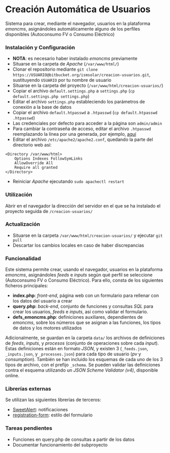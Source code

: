 # Creación Automática de Usuarios
Sistema para crear, mediante el navegador, usuarios en la plataforma *emoncms*, asignándoles automáticamente alguno de los perfiles disponibles (Autoconsumo FV o Consumo Eléctrico)

### Instalación y Configuración
* **NOTA**: es necesario haber instalado *emoncms* previamente
* Situarse en la carpeta de *Apache* (`/var/www/html/`)
* Clonar el repositorio mediante `git clone https://USUARIO@bitbucket.org/ismsolar/creacion-usuarios.git`, sustituyendo `USUARIO` por tu nombre de usuario
* Situarse en la carpeta del proyecto (`/var/www/html/creacion-usuarios/`)
* Copiar el archivo `default.settings.php` a `settings.php` (`cp default.settings.php settings.php`)
* Editar el archivo `settings.php` estableciendo los parámetros de conexión a la base de datos
* Copiar el archivo `default.htpasswd` a `.htpasswd` (`cp default.htpasswd .htpasswd`)
* Las credenciales por defecto para acceder a la página son `admin/admin`
* Para cambiar la contraseña de acceso, editar el archivo `.htpasswd` reemplazando la línea por una generada, por ejemplo, [aquí](http://www.htaccesstools.com/htpasswd-generator/)
* Editar el archivo `/etc/apache2/apache2.conf`, quedando la parte del directorio web así:

~~~~
<Directory /var/www/html>
    Options Indexes FollowSymLinks
    AllowOverride All
    Require all granted
</Directory>
~~~~

* Reiniciar *Apache* ejecutando `sudo apachectl restart`

### Utilización
Abrir en el navegador la dirección del servidor en el que se ha instalado el proyecto seguida de `/creacion-usuarios/`

### Actualización
* Situarse en la carpeta `/var/www/html/creacion-usuarios/` y ejecutar `git pull`
* Descartar los cambios locales en caso de haber discrepancias

### Funcionalidad
Este sistema permite crear, usando el navegador, usuarios en la plataforma *emoncms*, asignándoles *feeds* e *inputs* según qué perfil se seleccione (Autoconsumo FV o Consumo Eléctrico).
Para ello, consta de los siguientes ficheros principales:

* **index.php**: *front-end*, página web con un formulario para rellenar con los datos del usuario a crear
* **query.php**: *back-end*, conjunto de funciones y consultas *SQL* para crear los usuarios, *feeds* e *inputs*, así como validar el formulario.
* **defs_emoncms.php**: definiciones auxiliares, dependientes de *emoncms*, sobre los números que se asignan a las funciones, los tipos de datos y los motores utilizados

Adicionalmente, se guardan en la carpeta `data/` los archivos de definiciones de *feeds*, *inputs*, y *procesos* (conjunto de operaciones sobre cada *input*).
Estas definiciones están en formato *JSON*, y existen 3 (`_feeds.json`, `_inputs.json`, y `_processes.json`) para cada tipo de usuario (*pv* y *consumption*).
También se han incluido los esquemas de cada uno de los 3 tipos de archivo, con el prefijo `_schema`.
Se pueden validar las definiciones contra el esquema utilizando un *JSON Scheme Validator (v4)*, disponible online.

### Librerías externas
Se utilizan las siguientes librerías de terceros:

* [SweetAlert](http://t4t5.github.io/sweetalert/): notificaciones
* [registration-form](http://www.cssflow.com/snippets/registration-form): estilo del formulario

### Tareas pendientes
* Funciones en query.php de consultas a partir de los datos
* Documentar funcionamiento del subproyecto
